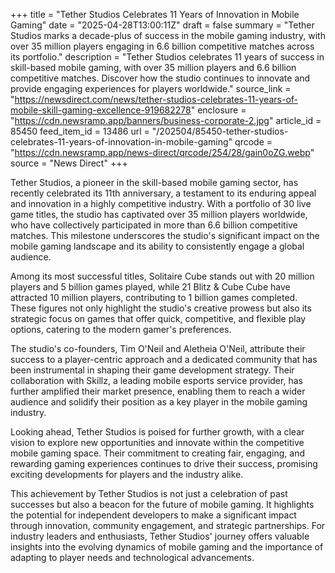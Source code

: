 +++
title = "Tether Studios Celebrates 11 Years of Innovation in Mobile Gaming"
date = "2025-04-28T13:00:11Z"
draft = false
summary = "Tether Studios marks a decade-plus of success in the mobile gaming industry, with over 35 million players engaging in 6.6 billion competitive matches across its portfolio."
description = "Tether Studios celebrates 11 years of success in skill-based mobile gaming, with over 35 million players and 6.6 billion competitive matches. Discover how the studio continues to innovate and provide engaging experiences for players worldwide."
source_link = "https://newsdirect.com/news/tether-studios-celebrates-11-years-of-mobile-skill-gaming-excellence-919682278"
enclosure = "https://cdn.newsramp.app/banners/business-corporate-2.jpg"
article_id = 85450
feed_item_id = 13486
url = "/202504/85450-tether-studios-celebrates-11-years-of-innovation-in-mobile-gaming"
qrcode = "https://cdn.newsramp.app/news-direct/qrcode/254/28/gain0oZG.webp"
source = "News Direct"
+++

<p>Tether Studios, a pioneer in the skill-based mobile gaming sector, has recently celebrated its 11th anniversary, a testament to its enduring appeal and innovation in a highly competitive industry. With a portfolio of 30 live game titles, the studio has captivated over 35 million players worldwide, who have collectively participated in more than 6.6 billion competitive matches. This milestone underscores the studio's significant impact on the mobile gaming landscape and its ability to consistently engage a global audience.</p><p>Among its most successful titles, Solitaire Cube stands out with 20 million players and 5 billion games played, while 21 Blitz & Cube Cube have attracted 10 million players, contributing to 1 billion games completed. These figures not only highlight the studio's creative prowess but also its strategic focus on games that offer quick, competitive, and flexible play options, catering to the modern gamer's preferences.</p><p>The studio's co-founders, Tim O'Neil and Aletheia O'Neil, attribute their success to a player-centric approach and a dedicated community that has been instrumental in shaping their game development strategy. Their collaboration with Skillz, a leading mobile esports service provider, has further amplified their market presence, enabling them to reach a wider audience and solidify their position as a key player in the mobile gaming industry.</p><p>Looking ahead, Tether Studios is poised for further growth, with a clear vision to explore new opportunities and innovate within the competitive mobile gaming space. Their commitment to creating fair, engaging, and rewarding gaming experiences continues to drive their success, promising exciting developments for players and the industry alike.</p><p>This achievement by Tether Studios is not just a celebration of past successes but also a beacon for the future of mobile gaming. It highlights the potential for independent developers to make a significant impact through innovation, community engagement, and strategic partnerships. For industry leaders and enthusiasts, Tether Studios' journey offers valuable insights into the evolving dynamics of mobile gaming and the importance of adapting to player needs and technological advancements.</p>
